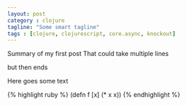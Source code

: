 ```yaml
---
layout: post
category : clojure
tagline: "Some smart tagline"
tags : [clojure, clojurescript, core.async, knockout]
---
```

Summary of my first post
That could take multiple lines

but then ends

Here goes some text

{% highlight ruby %}
(defn f [x]
  (* x x))
{% endhighlight %}

